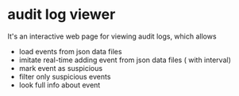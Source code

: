 
# audit log viewer

It's an interactive web page for viewing audit logs, which allows
 * load events from json data files
 * imitate real-time adding event from json data files ( with interval)
 * mark event as suspicious
 * filter only suspicious events
 * look full info about event

